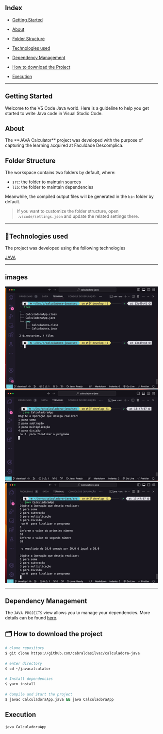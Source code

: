 ## Index

-   [Getting Started](#-getting-started)

-   [About](#-about)
-   [Folder Structure](#-folder-structure)
-   [Technologies used](#-🚀technologies-used)
-   [Dependency Management](#-dependencies-management)
-   [How to download the Project](#-how-to-download-the-project)
-   [Execution](#execution)

---

## Getting Started

Welcome to the VS Code Java world. Here is a guideline to help you get started to write Java code in Visual Studio Code.

## About

<p>
The **JAVA Calculator** project was developed with the purpose of capturing the learning acquired at Faculdade Descomplica.
</p>

## Folder Structure

The workspace contains two folders by default, where:

-   `src`: the folder to maintain sources
-   `lib`: the folder to maintain dependencies

Meanwhile, the compiled output files will be generated in the `bin` folder by default.

> If you want to customize the folder structure, open `.vscode/settings.json` and update the related settings there.

---

## 🚀Technologies used

The project was developed using the following technologies

[JAVA](https://docs.oracle.com/en/java/)

---

## images

![Image_tree](src/assets/image_tree.png 'tree')
![Image_001](src/assets/image_001.png 'tela001')
![Image_002](src/assets/image_002.png 'tela002')

---

## Dependency Management

The `JAVA PROJECTS` view allows you to manage your dependencies. More details can be found [here](https://github.com/microsoft/vscode-java-dependency#manage-dependencies).

## 🗂️ How to download the project

```bash
# clone repository
$ git clone https://github.com/cabraldasilvac/calculadora-java

# enter directory
$ cd ~/javacalculator

# Install dependencies
$ yarn install

# Compile and Start the project
$ javac CalculadoraApp.java && java CalculadoraApp
```

## Execution

`java CalculadoraApp`
